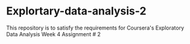 # Explortary-data-analysis-2
This repository is to satisfy the requirements for Coursera's Exploratory Data Analysis Week 4 Assignment # 2
